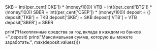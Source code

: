 SKB = int((per_cent['СКБ']) * (money/100))
VTB = int((per_cent['ВТБ']) * (money/100))
SBER = int((per_cent['СБЕР']) * (money/100))
deposit = {}
deposit['TKB'] = TKB
deposit['SKB'] = SKB
deposit['VTB'] = VTB
deposit['SBER'] = SBER

print("Накопленные средства за год вклада в каждом из банков =",deposit)
print("Максимальная сумма, которую вы можете заработать:", max(deposit.values()))
